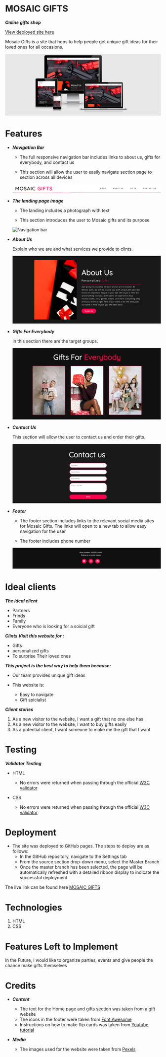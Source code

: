 # MOSAIC GIFTS

***Online gifts shop***

[View deployed site here](https://ghiath2.github.io/Mosaic-Gifts/)

Mosaic Gifts is a site that hops to help people get unique gift ideas for their loved ones for all occasions.

![The website on different devices](/assets/documentation/responsive.png)


# Features
   - ***Navigation Bar***

     - The full responsive navigation bar includes links to  about us, gifts for everybody, and contact us

     - This section will allow the user to easily navigate section page to section across all devices

     ![Navigation bar](/assets/documentation/navigation-bar.png)
 
   - ***The landing page image***

     - The landing includes a photograph with text

     - This section introduces the user to Mosaic gifts and its purpose

     ![Navigation bar](/assets/documentation/homepage-image.png)

- ***About Us***

    Explain who we are and what services we provide to clints.

     ![Navigation bar](/assets/documentation/about-readme.png)

 - ***Gifts For Everybody***

      In this section there are the target groups. 

     ![Navigation bar](/assets/documentation/gifts-readme.png)

- ***Contact Us***

     This section will allow the user to contact us and order their gifts.

     ![Navigation bar](/assets/documentation/contactus-readme.png)

- ***Footer***

     - The footer section includes links to the relevant social media sites for Mosaic Gifts. The links will open to a new tab to allow easy navigation for the user

     - The footer includes phone number 

     ![Navigation bar](/assets/documentation/footer.png)

# Ideal clients
***The ideal client***
- Partners
- Frinds
- Family
- Everyone who is looking for a soicial gift

***Clints Visit this website for :***
- Gifts
- personalized gifts
- To surprise Their loved ones

***This project is the best way to help them because:***
- Our team provides unique gift ideas
- This website is:

  - Easy to navigate
  - Gift spicialist

 ***Client stories***
1. As a new visitor to the website, I want a gift that no one else has
2. As a new visitor to the website, I want to buy gifts easily
3. As a potential client, I want someone to make me the gift that I want

# Testing

***Validator Testing***
- HTML
  - No errors were returned when passing through the official [W3C validator](https://validator.w3.org/)

- CSS
  - No errors were returned when passing through the official [W3C validator](https://validator.w3.org/)

# Deployment
- The site was deployed to GitHub pages. The steps to deploy are as follows:
  - In the GitHub repository, navigate to the Settings tab
  - From the source section drop-down menu, select the Master Branch
  - Once the master branch has been selected, the page will be automatically refreshed with a detailed ribbon display to indicate the successful deployment.

The live link can be found here  [MOSAIC GIFTS](https://ghiath2.github.io/Mosaic-Gifts/)

# Technologies
1. HTML
1. CSS

# Features Left to Implement
In the Future, I would like to organize parties, events and give people the chance make gifts themselves

# Credits
- ***Content***

  - The text for the Home page and gifts section was taken from a gift website
  - The icons in the footer were taken from [ Font Awesome](https://fontawesome.com/)
  - Instructions on how to make flip cards was taken from [Youtube tutorial ](https://fontawesome.com/)

- ***Media***
  - The images used for the website were taken from [Pexels](https://www.pexels.com/)




 



     




